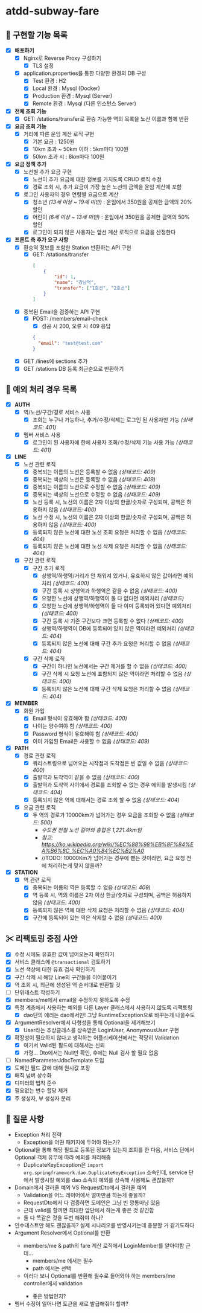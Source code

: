 # atdd-subway-fare

## 📜 구현할 기능 목록
- [x] **배포하기**
    - [x] Nginx로 Reverse Proxy 구성하기
        - [x] TLS 설정
    - [x] application.properties를 통한 다양한 환경의 DB 구성
        - [x] Test 환경 : H2
        - [x] Local 환경 : Mysql (Docker)
        - [x] Production 환경 : Mysql (Server)
        - [x] Remote 환경 : Mysql (다른 인스턴스 Server)

- [x] **전체 조회 기능**
    - [x] GET: /stations/transfer로 환승 가능한 역의 목록을 노선 이름과 함께 반환

- [x] **요금 조회 기능**
    - [x] 거리에 따른 운임 계산 로직 구현
        - [x] 기본 요금 : 1250원
        - [x] 10km 초과 ~ 50km 이하 : 5km마다 100원
        - [x] 50km 초과 시 : 8km마다 100원

- [x] **요금 정책 추가**
    - [x] 노선별 추가 요금 구현
        - [x] 노선이 추가 요금에 대한 정보를 가지도록 CRUD 로직 수정
        - [x] 경로 조회 시, 추가 요금이 가장 높은 노선의 금액을 운임 계산에 포함
    - [x] 로그인 사용자의 경우 연령별 요금으로 계산
        - [x] 청소년 *(13세 이상 ~ 19세 미만)* : 운임에서 350원을 공제한 금액의 20% 할인
        - [x] 어린이 *(6세 이상 ~ 13세 미만)* : 운임에서 350원을 공제한 금액의 50% 할인
        - [x] 로그인이 되지 않은 사용자는 앞선 계산 로직으로 요금을 산정한다

- [x] **프론트 측 추가 요구 사항**
    - [x] 환승역 정보를 포함한 Station 반환하는 API 구현
        - [x] GET: /stations/transfer
            ```json
            [
                {
                    "id": 1,
                    "name": "강남역",
                    "transfer": ["1호선", "2호선"]
                }
            ]
            ```
    - [x] 중복된 Email을 검증하는 API 구현
        - [x] POST: /members/email-check
            - [x] 성공 시 200, 오류 시 409 응답
            ```json
            {
              "email": "test@test.com"
            }
            ```
    - [x] GET /lines에 sections 추가
    - [x] GET /stations DB 등록 최근순으로 반환하기

## 🎯 예외 처리 경우 목록
- [x] **AUTH**
    - [x] 역/노선/구간/경로 서비스 사용
        - [x] 조회는 누구나 가능하나, 추가/수정/삭제는 로그인 된 사용자만 가능 *(상태코드: 401)*
    - [x] 멤버 서비스 사용
        - [x] 로그인이 된 사용자에 한에 사용자 조회/수정/삭제 기능 사용 가능 *(상태코드: 401)*

- [x] **LINE**
    - [x] 노선 관련 로직
        - [x] 중복되는 이름의 노선은 등록할 수 없음 *(상태코드: 409)*
        - [x] 중복되는 색상의 노선은 등록할 수 없음 *(상태코드: 409)*
        - [x] 중복되는 이름의 노선으로 수정할 수 없음 *(상태코드: 409)*
        - [x] 중복되는 색상의 노선으로 수정할 수 없음 *(상태코드: 409)*
        - [x] 노선 등록 시, 노선의 이름은 2자 이상의 한글/숫자로 구성되며, 공백은 허용하지 않음 *(상태코드: 400)*
        - [x] 노선 수정 시, 노선의 이름은 2자 이상의 한글/숫자로 구성되며, 공백은 허용하지 않음 *(상태코드: 400)*
        - [x] 등록되지 않은 노선에 대한 노선 조회 요청은 처리할 수 없음 *(상태코드: 404)*
        - [x] 등록되지 않은 노선에 대한 노선 삭제 요청은 처리할 수 없음 *(상태코드: 404)*
    - [x] 구간 관련 로직
        - [x] 구간 추가 로직
            - [x] 상행역/하행역/거리가 안 채워져 있거나, 유효하지 않은 값이라면 예외처리 *(상태코드: 400)*
            - [x] 구간 등록 시 상행역과 하행역은 같을 수 없음 *(상태코드: 400)*
            - [x] 요청한 노선에 상행역/하행역이 둘 다 없다면 예외처리 *(상태코드)*
            - [x] 요청한 노선에 상행역/하행역이 둘 다 이미 등록되어 있다면 예외처리 *(상태코드: 400)*
            - [x] 구간 등록 시 기존 구간보다 크면 등록할 수 없다 *(상태코드: 400)* 
            - [x] 상행역/하행역이 DB에 등록되어 있지 않은 역이라면 예외처리 *(상태코드: 404)*
            - [x] 등록되지 않은 노선에 대해 구간 추가 요청은 처리할 수 없음 *(상태코드: 404)*
        - [x] 구간 삭제 로직
            - [x] 구간이 하나인 노선에서는 구간 제거를 할 수 없음 *(상태코드: 400)*
            - [x] 구간 삭제 시 요청 노선에 포함되지 않은 역이라면 처리할 수 없음 *(상태코드: 400)*
            - [x] 등록되지 않은 노선에 대해 구간 삭제 요청은 처리할 수 없음 *(상태코드: 404)*

- [x] **MEMBER**
    - [x] 회원 가입 
        - [x] Email 형식이 유효해야 함 *(상태코드: 400)*
        - [x] 나이는 양수여야 함 *(상태코드: 400)*
        - [x] Password 형식이 유효해야 함 *(상태코드: 400)*
        - [x] 이미 가입된 Email은 사용할 수 없음 *(상태코드: 409)*

- [x] **PATH**
    - [x] 경로 관련 로직
        - [x] 쿼리스트링으로 넘어오는 시작점과 도착점은 빈 값일 수 없음 *(상태코드: 400)*
        - [x] 출발역과 도착역이 같을 수 없음  *(상태코드: 400)*
        - [x] 출발역과 도착역 사이에서 경로를 조회할 수 없는 경우 에외를 발생시킴 *(상태코드: 404)* 
        - [x] 등록되지 않은 역에 대해서는 경로 조회 할 수 없음 *(상태코드: 404)*
    - [x] 요금 관련 로직
        - [x] 두 역의 경로가 10000km가 넘어가는 경우 요금을 조회할 수 없음 *(상태코드: 500)*
            - *수도권 전철 노선 길이의 총합은 1,221.4km임*
            - *참고: https://ko.wikipedia.org/wiki/%EC%88%98%EB%8F%84%EA%B6%8C_%EC%A0%84%EC%B2%A0*
            - //TODO: 10000Km가 넘어가는 경우에 뻗는 것이라면, 요금 요청 전에 처리하는게 맞지 않을까?
            
- [x] **STATION**
    - [x] 역 관련 로직
        - [x] 중복되는 이름의 역은 등록할 수 없음 *(상태코드: 409)*
        - [x] 역 등록 시, 역의 이름은 2자 이상 한글/숫자로 구성되며, 공백은 허용하지 않음 *(상태코드: 400)*
        - [x] 등록되지 않은 역에 대한 삭제 요청은 처리할 수 없음 *(상태코드: 404)*
        - [x] 구간에 등록되어 있는 역은 삭제할 수 없음 *(상태코드: 400)*

## ✂ 리팩토링 중점 사안
- [x] 수정 시에도 유효한 값이 넘어오는지 확인하기
- [x] 서비스 클래스에 `@transactional` 검토하기
- [x] 노선 색상에 대한 유효 검사 확인하기
- [x] 구간 삭제 시 해당 Line의 구간들을 이어붙이기 
- [x] 역 조회 시, 최근에 생성된 역 순서대로 반환할 것
- [ ] 단위테스트 작성하기
- [x] members/me에서 email을 수정하지 못하도록 수정
- [x] 특정 계층에서 사용하는 예외를 다른 Layer 클래스에서 사용하지 않도록 리팩토링
    - [x] dao단의 에러는 dao에서만! 그냥 RuntimeException으로 바꾸는게 나을수도
- [x] ArgumentResolver에서 다형성을 통해 Optional을 제거해보기
    - [x] User라는 추상클래스를 상속받은 LoginUser, AnonymousUser 구현
- [x] 확장성이 필요하지 않다고 생각하는 어플리케이션에서는 적당히 Validation
    - [x] 여기서 Valid된 필드에 대해서는 신뢰
    - [x] 가령... Dto에서는 Null만 확인, 후에는 Null 검사 할 필요 없음
- [ ] NamedParameterJdbcTemplate 도입
- [x] 도메인 필드 값에 대해 원시값 포장
- [x] 매직 넘버 상수화
- [x] 디미터의 법칙 준수
- [x] 필요없는 변수 할당 제거
- [x] 주 생성자, 부 생성자 분리

## 🤔 질문 사항
- Exception 처리 전략
    - Exception을 어떤 패키지에 두어야 하는가?
- Optional을 통해 해당 필드로 등록된 정보가 있는지 조회를 한 다음, 서비스 단에서 Optional 객체 유무에 따라 예외를 처리해줌
    - DuplicateKeyException은 `import org.springframework.dao.DuplicateKeyException` 소속인데, service 단에서 발생시킬 예외를 dao 소속의 예외를 상속해 사용해도 괜찮을까?
- Domain에서 걸러줄 예외 VS RequestDto에서 걸러줄 예외
    - Validation을 어느 레이어에서 얼마만큼 하는게 좋을까?
    - RequestDto에서 다 검증하면 도메인은 그냥 빈 깡통마냥 있음
    - 근데 valid를 할꺼면 최대한 앞단에서 하는게 좋은 것 같긴함
    - 둘 다 똑같은 것을 두번 해줘야 하나?
- 인수테스트만 해도 괜찮을까? 실제 시나리오를 반영시키는데 충분할 거 같기도하다
- Argument Resolver에서 Optional<LoginMember>를 반환
    - members/me & path의 fare 계산 로직에서 LoginMember를 알아야함 근데...
        - members/me 에서는 필수
        - path 에서는 선택
    - 이러다 보니 Optional<LoginMember>를 반환해 필수로 들어와야 하는 members/me controller에서 validation
        - 좋은 방법인지?
- 멤버 수정이 일어나면 토큰을 새로 발급해줘야 할까?

